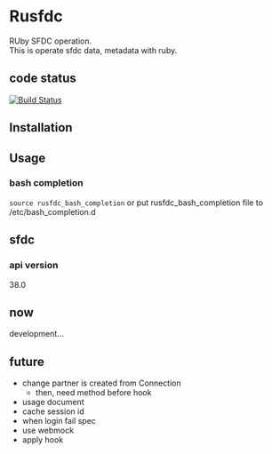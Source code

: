 # Rusfdc
RUby SFDC operation.  
This is operate sfdc data, metadata with ruby.

## code status
[![Build Status](https://travis-ci.org/gk0909c/rusfdc.svg?branch=master)](https://travis-ci.org/gk0909c/rusfdc)

## Installation

## Usage
### bash completion
`source rusfdc_bash_completion` or put rusfdc_bash_completion file to /etc/bash_completion.d

## sfdc
### api version
38.0

## now
development...

## future
+ change partner is created from Connection
  + then, need method before hook
+ usage document
+ cache session id
+ when login fail spec
+ use webmock
+ apply hook
